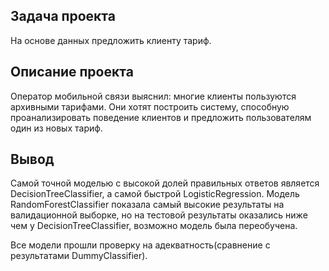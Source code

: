 ## Задача проекта

На основе данных предложить клиенту тариф.

## Описание проекта

Оператор мобильной связи выяснил: многие клиенты пользуются архивными тарифами. Они хотят построить систему, способную проанализировать поведение клиентов и предложить 
пользователям один из новых тариф.

## Вывод

Самой точной моделью c высокой долей правильных ответов является DecisionTreeClassifier, а самой быстрой LogisticRegression. Модель RandomForestClassifier показала самый высокие 
результаты на валидационной выборке, но на тестовой результаты оказались ниже чем у DecisionTreeClassifier, возможно модель была переобучена.

Все модели прошли проверку на адекватность(сравнение с результатами DummyСlassifier).
